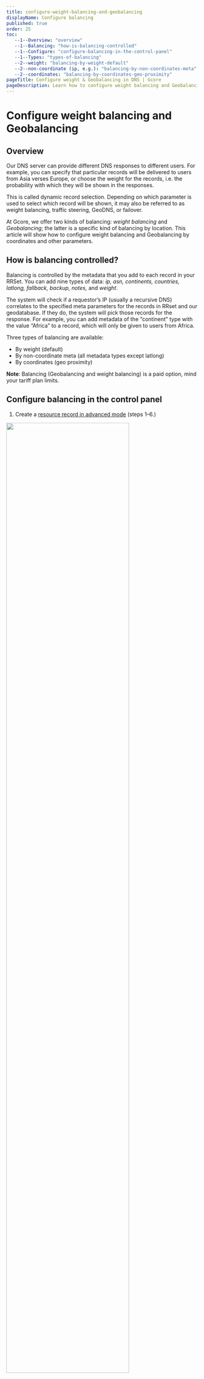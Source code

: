 ```yaml
---
title: configure-weight-balancing-and-geobalancing
displayName: Configure balancing 
published: true
order: 25
toc:
   --1--Overview: "overview"
   --1--Balancing: "how-is-balancing-controlled"
   --1--Configure: "configure-balancing-in-the-control-panel"
   --1--Types: "types-of-balancing"
   --2--weight: "balancing-by-weight-default"
   --2--non-coordinate (ip, e.g.): "balancing-by-non-coordinates-meta"
   --2--coordinates: "balancing-by-coordinates-geo-proximity"
pageTitle: Configure weight & Geobalancing in DNS | Gcore
pageDescription: Learn how to configure weight balancing and Geobalancing for DNS records with Gcore.
---
```

# Configure weight balancing and Geobalancing

## Overview

Our DNS server can provide different DNS responses to different users. For example, you can specify that particular records will be delivered to users from Asia verses Europe, or choose the weight for the records, i.e. the probability with which they will be shown in the responses.

This is called dynamic record selection. Depending on which parameter is used to select which record will be shown, it may also be referred to as weight balancing, traffic steering, GeoDNS, or failover. 

At Gcore, we offer two kinds of balancing: *weight balancing* and *Geobalancing*; the latter is a specific kind of balancing by location. This article will show how to configure weight balancing and Geobalancing by coordinates and other parameters. 

## How is balancing controlled?

Balancing is controlled by the metadata that you add to each record in your RRSet. You can add nine types of data: *ip, asn, continents, countries, latlong, fallback, backup, notes,* and *weight*.

The system will check if a requestor’s IP (usually a recursive DNS) correlates to the specified meta parameters for the records in RRset and our geodatabase. If they do, the system will pick those records for the response. For example, you can add metadata of the “continent” type with the value “Africa” to a record, which will only be given to users from Africa.

Three types of balancing are available:

- By weight (default)
- By non-coordinate meta (all metadata types except latlong)
- By coordinates (geo proximity) 

**Note**: Balancing (Geobalancing and weight balancing) is a paid option, mind your tariff plan limits.

## Configure balancing in the control panel

1. Create a <a href="https://gcore.com/docs/dns/dns-records/manage-dns-records-advanced-interface-mode-with-balancing" target="_blank">resource record in advanced mode</a> (steps 1–6.)

<img src="https://assets.gcore.pro/docs/dns/dns-records/configure-weight-balancing-and-geobalancing/configure-balancing-10.png" alt="" width="80%">

2. Move the slider in the **Records selection** using section to enable balancing.

3. Tick the balancing type you wish to select. More details <a href="https://gcore.com/docs/dns/dns-records/configure-weight-balancing-and-geobalancing#types-of-balancing" target="_blank">below</a>. 

4. Specify the maximum number of records in one response in the right field. The default value is one record per response.

5. Configure Health Checks if needed. Learn more about them in <a href="https://gcore.com/docs/dns/dns-failover/about-dns-failover" target="_blank">our article</a>.

6. Specify the record’s value.

7. Select appropriate metadata and specify the value. You can add several metadata fields for one value. To do this, click **+**.

8. Click **Add record** if needed and repeat steps 6-7. 

9. Click **Create**.

## Types of balancing

For each type of balancing, we will break down the principle of operation, look at its features, and consider an example.

### Balancing by weight (default)

With weight balancing, you can manage the probability of having a particular record in the answer by specifying its weight.

**Note**: If the metadata field “weight” is left empty, the default value 50 is used. So you can expect the same probability for each record.

Probability is calculated only if the value of max records per answer exceeds the number of resource records. For a record R1 from RRset with weight W1, its probability(P1) is calculated as its weight divided by the sum of the weights of all other records. 

<code-block>
P<sub>1</sub>= W<sub>1</sub> / Sum<sub>i</sub>(W<sub>i</sub>)
</code-block>

**Example**. You have weight balancing enabled, specified max one record per response, and added three records with these weight metadata:

- *1.2.3.4* with the “weight” 90, probability = 0.6
- *4.5.6.7* with the “weight” 10, probability = 0.06(6)
- *7.8.9.0* with the “weight” empty (i.e., set by default to 50,) probability = 0.3(3)

<img src="https://assets.gcore.pro/docs/dns/dns-records/configure-weight-balancing-and-geobalancing/configure-balancing-20.png" alt="" width="80%">

### Balancing by non-coordinates meta

With non-coordinates meta balancing, you can add metadata of different types to each record.

**Note**: The *latlong* and *weight* will be ignored when using non-coordinate metadata.

When a DNS request is made, the answer will be formed using the chosen *Records selection* option and metadata specified for records. The following metadata can be used to be checked against the source of the DNS query:

- IP (IP address or CIDR notation, IPv4 and IPv6)
- ASN (autonomous system number)
- Continents
- Countries
- Fallback (only used in an answer if no other records were selected)
- Backup (only used in combination with Health Checks to provide failover capability; if the rest of the records are not “healthy,” backup records will be used to form an answer; if at least one non-backup record is “healthy,” the record with the backup metadata does not participate in the response)
- Notes (any comments; for example, you can specify a city, data center name, or cluster name)

Our system will check if a user matches the criteria from the metadata in the following order: IP, ASN, country, and continent. The processing logic works like this:

1. Our DNS server receives a request to the domain.

2. If Health Checks are configured, we filter off all “non-healthy” records.

3. The DNS server compares the requestor user’s IP (respecting EDNS(0)) with the IP from the metadata. The server uses records with matched metadata to form an answer if there is a match.

4. If no matches are found, the ASN meta is considered as in step 3.

5. If no matches are found, the country meta is considered as in step 3.

6. If no matches are found, the continent meta is considered as in step 3.

7. If no matches are found, the records with “fallback=true” metadata are considered.

8. If no matches are found, all records are used in the answer (respecting max answers value).

**Example**: You have non-coordinates balancing enabled, specified max one record per response, and you add two records with IP metadata:

- For *10.0.0.0* record, subnet *192.168.1.0/24*
- For *10.0.0.1* record, subnet *192.0.2.0/24* 

Here’s how it looks when you add these records:

<img src="https://assets.gcore.pro/docs/dns/dns-records/configure-weight-balancing-and-geobalancing/configure-balancing-30.png" alt="" width="80%">

If a user with the IP from the subnet *192.168.1.0/24* requests the domain, the record with the value *10.0.0.0* will be returned. If the requestor’s subnet is *192.0.2.0/24*, the *10.0.0.1* record will be returned.

### Balancing by coordinates (geo proximity) 

With coordinates balancing, you can assign coordinates to each record and add the latlong (latitude and longitude) type metadata. Users will receive the record with the nearest coordinates when they request your domain. You can use the map icon to check you’ve entered the correct coordinates—simplyclick on the icon to see the location corresponding to your parameters.

**Example**. A user closer to the coordinate 40.43733088856228/-3.566434349995511 (the center of Madrid) will receive an A record with the value *127.0.0.1*, while a user nearer to 52.20328569593686/21.081144277439293 (the center of Warsaw) will receive an A record with the value *127.0.0.2*.

<img src="https://assets.gcore.pro/docs/dns/dns-records/configure-weight-balancing-and-geobalancing/image-3723.png" alt="" width="80%">

The configuration is complete. As soon as you finish creating records, balancing will be enabled.
